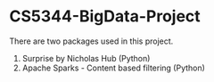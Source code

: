 # CS5344-BigData-Project

There are two packages used in this project.

1. Surprise by Nicholas Hub (Python)
2. Apache Sparks - Content based filtering (Python)

